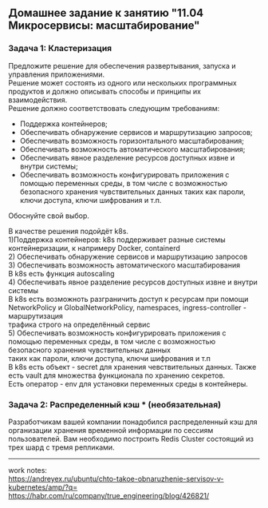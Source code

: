 ## Домашнее задание к занятию "11.04 Микросервисы: масштабирование" </br>
### Задача 1: Кластеризация </br>
Предложите решение для обеспечения развертывания, запуска и управления приложениями. </br>
Решение может состоять из одного или нескольких программных продуктов и должно описывать способы и принципы их взаимодействия. </br>
Решение должно соответствовать следующим требованиям: </br>
- Поддержка контейнеров;
- Обеспечивать обнаружение сервисов и маршрутизацию запросов;
- Обеспечивать возможность горизонтального масштабирования;
- Обеспечивать возможность автоматического масштабирования;
- Обеспечивать явное разделение ресурсов доступных извне и внутри системы;
- Обеспечивать возможность конфигурировать приложения с помощью переменных среды, в том числе с возможностью безопасного хранения чувствительных данных таких как пароли, ключи доступа, ключи шифрования и т.п.

Обоснуйте свой выбор.

В качестве решения подойдёт k8s. </br>
1)Поддержка контейнеров: k8s поддерживает разные системы контейнеризации, к напримеру Docker, containerd </br>
2) Обеспечивать обнаружение сервисов и маршрутизацию запросов </br>
3) Обеспечивать возможность автоматического масштабирования </br>
В k8s есть функция autoscaling </br>
4) Обеспечивать явное разделение ресурсов доступных извне и внутри системы </br>
В k8s есть возможноть разграничить доступ к ресурсам при помощи NetworkPolicy и GlobalNetworkPolicy, namespaces, ingress-controller - маршрутизация </br>
трафика строго на определённый сервис </br>
5) Обеспечивать возможность конфигурировать приложения с помощью переменных среды, в том числе с возможностью безопасного хранения чувствительных данных</br>
таких как пароли, ключи доступа, ключи шифрования и т.п </br>
В k8s есть объект - secret для хранения чевствительных данных. Также есть vault для множества функционала по хранению секретов.</br>
Есть оператор - env для установки переменных среды в контейнеры. </br>


### Задача 2: Распределенный кэш * (необязательная)

Разработчикам вашей компании понадобился распределенный кэш для организации хранения временной информации по сессиям пользователей.
Вам необходимо построить Redis Cluster состоящий из трех шард с тремя репликами.


---
work notes: </br>
https://andreyex.ru/ubuntu/chto-takoe-obnaruzhenie-servisov-v-kubernetes/amp/?q= </br>
https://habr.com/ru/company/true_engineering/blog/426821/ </br>


